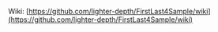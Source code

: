Wiki: [https://github.com/lighter-depth/FirstLast4Sample/wiki](https://github.com/lighter-depth/FirstLast4Sample/wiki)
